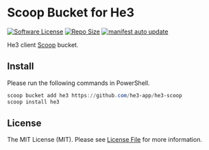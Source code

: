 # Scoop Bucket for He3

[![Software License][ico-license]](LICENSE.md)
[![Repo Size][ico-github-repo-size]][link-github-repo-size]
[![manifest auto update][manifest-auto-update-badge]][manifest-auto-update-workflow]

He3 client [Scoop][link-scoop] bucket.

## Install

Please run the following commands in PowerShell.

```powershell
scoop bucket add he3 https://github.com/he3-app/he3-scoop
scoop install he3
```

## License

The MIT License (MIT). Please see [License File](LICENSE.md) for more information.

[ico-license]: https://img.shields.io/badge/license-MIT-brightgreen.svg?style=flat-square
[ico-github-repo-size]: https://img.shields.io/github/repo-size/h8r-dev/he3-scoop?style=flat-square
[link-github-repo-size]: https://github.com/h8r-dev/he3-scoop/tree/main
[link-scoop]: https://scoop.sh
[manifest-auto-update-badge]: https://github.com/bobo2334/he3-scoop/actions/workflows/excavator.yml/badge.svg
[manifest-auto-update-workflow]: https://github.com/bobo2334/he3-scoop/actions/workflows/excavator.yml
